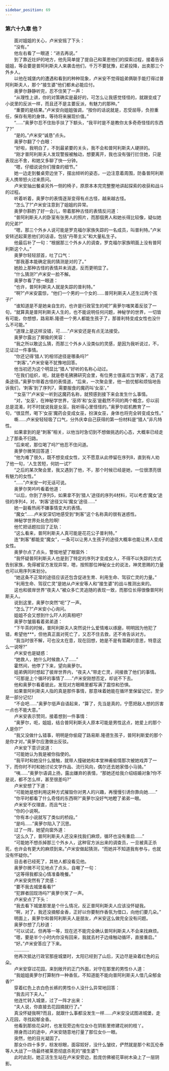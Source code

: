 ```yaml
---
sidebar_position: 69
---
```

### 第六十九章 他？  


　　面对姐姐的关心，卢米安摇了下头：  
　　“没有。”  
　　他左右看了一眼道：“进去再说。”  
　　到了靠近灶炉的地方，他先简单提了提自己和莱恩他们的探索过程，接着告诉姐姐，等会要是普阿利斯夫人来袭击他们，千万不要犹豫，赶紧投降，出卖那三个外乡人。  
　　以他在城堡内的遭遇和看到的种种现象，卢米安不觉得姐弟俩联手能打得过普阿利斯夫人，那个“接生婆”他们都未必能应付。  
　　奥萝尔静静听完，忍不住笑了一声：  
　　“从理性上讲，你的对策确实是最好的，可怎么让我感觉怪怪的，就跟变成了小说里的反派一样，而且还不是主要反派，有魅力的那种。”  
　　“重要的是结果。”卢米安向姐姐强调，“按你的话说就是，忍受屈辱，负担重任，保存有用的身体，等待将来展现价值。”  
　　“……”奥萝尔忍不住抬手扶了下额头，“我平时是不是教你太多奇奇怪怪的东西了?”  
　　“是的。”卢米安“诚恳”点头。  
　　奥萝尔翻了个白眼：  
　　“好啦，我明白了，不到最紧要的关头，我不会和普阿利斯夫人硬拼的。  
　　“刚才普阿利斯夫人发现警报被触动，想要离开，我也没有强行拦住她，只是表现出不舍，和她又多聊了快一分钟。  
　　“嗯，仔细说说你们搜查的细节。”  
　　她一边走到餐桌旁边坐下，摆出倾听的姿态，一边注意着周围，防备普阿利斯夫人携带怒火过来质问。  
　　卢米安抽出餐桌另外一侧的椅子，原原本本完完整整地讲起探索的收获和战斗的过程。  
　　听着听着，奥萝尔的表情逐渐变得有点古怪，越来越古怪。  
　　“怎么了?”卢米安注意到了姐姐的异常。  
　　奥萝尔斟酌了好一会儿，带着那种古怪的表情反问道：  
　　“普阿利斯夫人的卧室有张男人的照片，而那個男人和她长得比较像，疑似她的兄弟?”  
　　“嗯，那三个外乡人说可能是罗克福尔家族失踪的一名成员，叫普利特。”卢米安转述起莱恩他们的话语，包括“丹蒂主义”和大量私生子。  
　　他最后补了一句：“根据那三个外乡人的调查，罗克福尔家族明面上没有普阿利斯这个人。”  
　　奥萝尔轻轻颔首，吐了口气：  
　　“那我基本能确定我的猜测是对的了。”  
　　她脸上那种古怪的表情并未消退，反而更明显了。  
　　“什么猜测?”卢米安一脸不解。  
　　奥萝尔看了他一眼道：  
　　“也许，普阿利斯夫人就是失踪的普利特。”  
　　“啊?”卢米安震惊，“他们一个男的一个女的……普阿利斯夫人还生过两个孩子!”  
　　“谁知道是不是她亲自生的，也许是行政官生的呢?”奥萝尔嗤笑着反驳了一句，“就算真是普阿利斯夫人生的，也不能说明任何问题，神秘学的世界，一切皆有可能，你想想，路易斯.隆德一个男人都能生孩子了，那普利特变成女性也没什么不可能。”  
　　“道理上是这样没错，可……”卢米安还是有点无法接受。  
　　奥萝尔露出了揶揄的笑容：  
　　“我之所以敢这么猜，而那三个外乡人没类似的灵感，是因为我听说过，不，见证过一件事情。  
　　“你还记得‘猎人’的相邻途径是哪条吗?”  
　　“‘刺客’。”卢米安毫不犹豫地回答。  
　　他当初还为这个明显比“猎人”好听的名称心动过。  
　　“在我们组织，呃，就是卷毛狒狒研究会里，有位男士很喜欢当‘刺客’，选了这条途径。”奥萝尔带着古怪的表情道，“后来，一次聚会里，他一脸忧郁和烦恼地告诉我们，‘刺客’到了序列7，需要服食的魔药叫‘女巫’。”  
　　“‘女巫’?”卢米安一听到这魔药名称，就预感到接下来会发生什么事情。  
　　“对，‘女巫’，在神秘学世界，‘巫师’和‘女巫’是截然不同的两个概念，伱以前总是混淆，时不时就说我是女巫，我听得心里怪怪的。”奥萝尔趁机教育了一句，“很显然，喝下‘女巫’魔药会变成女巫，扮演女巫，身体也将完全转变成女性。”  
　　嘶……卢米安轻轻吸了口气，分外庆幸自己获得的第一份材料是“猎人”非凡特性。  
　　如果拿到的是“刺客”相关，以他当时急切到不想做挑选的心态，大概率已经走上了那条不归路。  
　　“后来呢，那位喝了吗?”他忍不住问道。  
　　奥萝尔微笑回答道：  
　　“他为难了很久，既不想变成女性，又不愿意从此停留在序列8，直到有人劝了他一句，‘人生苦短，何妨一试?’  
　　“之后的某次聚会里，我又遇到了他，不，那个时候已经是她，一位很漂亮很有魅力的女性。”  
　　“……”卢米安一时无话可说。  
　　奥萝尔笑吟吟看着他道：  
　　“以后，你到了序列5，如果拿不到‘猎人’途径的序列4材料，可以考虑‘魔女’途径的序列4，对，‘刺客’途径又叫‘魔女’途径……”  
　　她一副看热闹不嫌事情变大的表情。  
　　“魔女”……卢米安深切地感受到“刺客”这个名称真的很有迷惑性。  
　　神秘学世界处处危险啊!  
　　他忙把话题拉回了正轨：  
　　“这么看来，普阿利斯夫人真可能是花花公子普利特。”  
　　连“刺客”都能变“魔女”，一条可以让男人生孩子的途径大概率也能让男人变成女性。  
　　奥萝尔点了点头，警惕地望了眼窗外：  
　　“我怀疑普阿利斯夫人也是到了特定的序列才变成女人，不得不以失踪的方式告别家族，免得被官方发现异常，嗯，按照那位神秘女士的说法，神灵恩赐的力量也可以用序列来划分。  
　　“她这条不正常的途径应该还包含促进生育、利用生命、驾驭亡灵的力量。”  
　　“利用生命、驾驭亡灵”是她从卢米安等人和“接生婆”的战斗推测出来的。  
　　这也和彼岸世界“夜夫人”被众多亡灵追随的表现一致，而那位长得很像普阿利斯夫人。  
　　说到这里，奥萝尔突然“呃”了一声。  
　　“怎么了?”卢米安小心询问。  
　　姐姐不会又想到什么吓人的真相吧?  
　　奥萝尔皱眉看着弟弟道：  
　　“下午茶的时候，普阿利斯夫人突然说什么爱情难以琢磨，明明因为他犯了错，希望他***，但他真正面对死亡了，又忍不住去救，还不肯告诉对方。  
　　“我当时很不解，可也没太在意，现在回想，她是不是有潜藏的意思，特意这么一说呀?”  
　　卢米安也是疑惑：  
　　“她救人，她什么时候救人了……”  
　　霍然间，他停了下来，望向奥萝尔。  
　　姐弟俩同时想起了彼岸世界内，“夜夫人”带走亡灵，间接救了他们的事情。  
　　“可那是上个循环的事情了……”卢米安刚想否定，却说不下去。  
　　他和奥萝尔看着彼此，发现对方眼睛里都写满了震惊和恐惧。  
　　如果普阿利斯夫人指的真是那件事情，那意味着她能在循环里保留记忆，至少是一部分记忆!  
　　“不会吧……”奥萝尔低声自语起来，“算了，先当是真的，宁愿把敌人想的厉害一点也不能大意。”  
　　卢米安表示赞同，接着想到一件事情：  
　　“奥萝尔，呃，姐姐，结合普阿利斯夫人原本可能是男性这点，她爱上的那个人是你?”  
　　“我又没做什么错事，明明是你偷窥了路易斯.隆德生孩子，普阿利斯爱的那个是你才对。”奥萝尔应激做出反驳。  
　　卢米安下意识说道：  
　　“可能她认为我是被你指使的。  
　　“我平时和她没什么接触，就带人撞破她和本堂神甫偷情那次被她戏弄了一下，而你时不时和她讨论文学作品、流行风向，偶尔还去她家借小马骑。”  
　　“咦……”奥萝尔语调上扬，露出嫌弃的表情，“那她还给我介绍结婚对象?你不是说，都不怎么样，甚至很差吗?”  
　　卢米安想了下道：  
　　“可能她是想利用这种方式摧毁你对男人的兴趣，再慢慢引诱你靠向她……”  
　　“你平时都看了什么奇怪的东西啊?”奥萝尔没好气地瞪了弟弟一眼。  
　　卢米安不仅理直，而且气壮：  
　　“你的小说啊。  
　　“你有本小说就写了类似的桥段。”  
　　“是吗……”奥萝尔陷入了沉思。  
　　过了一阵，她望向窗外道：  
　　“这么久了，普阿利斯夫人还没来找我们麻烦，循环也没有重启……”  
　　“可能她不想杀掉那三个外乡人，这种官方派出来的调查员，一旦被真正杀死，也许会有更大的麻烦到来。”卢米安做起猜测，“而她并不知道我有参与，也就没有怀疑你。”  
　　目击者已经死了，其他人都没看见他。  
　　奥萝尔微不可见地点了点头，自嘲了一句：  
　　“这等得我都没心情准备晚餐。”  
　　卢米安突然有了灵感：  
　　“要不我去城堡看看?”  
　　“犯罪者回现场吗?”奥萝尔笑了一声。  
　　卢米安点了下头：  
　　“我去看下城堡那里是个什么情况，反正普阿利斯夫人应该没怀疑我。  
　　“啊，对了，我还没摘郁金香，正好以你要制作香氛为借口，向他们要几朵。”  
　　明面上，奥萝尔和普阿利斯夫人是朋友，卢米安这么做完全没有问题。  
　　奥萝尔想了几秒道：  
　　“可以试试，但再等一等，现在还不能完全确认普阿利斯夫人不会来找麻烦。  
　　“嗯，要是半个小时内你没有回来，我就去村子边缘触动循环，直接重启。”  
　　“好。”卢米安答应了下来。  
　　…………  
　　他再次抵达行政官那座城堡时，太阳已经到了山后，天边尽是染着红色的云朵。  
　　卢米安穿过花园，来到敞开的正门外面，对守在那里的男性仆人道：  
　　“我姐姐奥萝尔打算制作一种香氛，不知道能不能向普阿利斯夫人借几朵郁金香?”  
　　穿着红色上衣白色长裤的男性仆人没什么异常地回答：  
　　“我去问下夫人。”  
　　他连忙转入城堡，过了一阵才出来：  
　　“夫人说，你直接去花园摘就行了。”  
　　真没怀疑我啊?而且，就跟什么事都没发生一样……卢米安没试图进城堡，走入花园，寻找起郁金香。  
　　他看到那些花朵时，也发现旁边有位女仆在阴影里修建花树的枝丫。  
　　擦身而过的途中，卢米安随意地打量了那位女仆一眼。  
　　突然，他的目光凝固了。  
　　那女仆四十多岁，棕发棕眼，面容姣好，没什么皱纹，俨然就是那个和瓦伦泰等人大战了一场最终被莱恩彻底杀死的“接生婆”!  
　　此时此刻，她正活生生站在卢米安旁边，脸庞仿佛被花草树木染上了一层阴影。  
